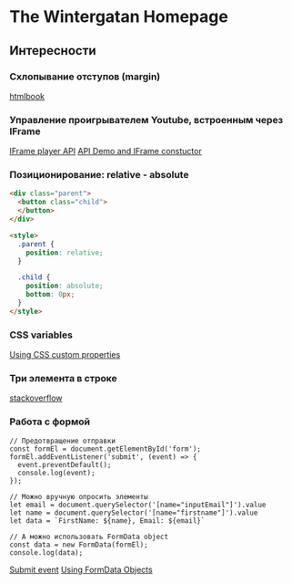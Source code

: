 # The Wintergatan Homepage

## Интересности

### Схлопывание отступов (margin)

[htmlbook](http://htmlbook.ru/samlayout/blochnaya-verstka/skhlopyvayushchiesya-otstupy)

### Управление проигрывателем Youtube, встроенным через IFrame

[IFrame player API](https://developers.google.com/youtube/iframe_api_reference)
[API Demo and IFrame constuctor](https://developers.google.com/youtube/youtube_player_demo)

### Позиционирование: relative - absolute

```HTML
<div class="parent">
  <button class="child">
  </button>
</div>

<style>
  .parent {
    position: relative;
  }

  .child {
    position: absolute;
    bottom: 0px;
  }
</style>
```

### CSS variables

[Using CSS custom properties](https://developer.mozilla.org/en-US/docs/Web/CSS/Using_CSS_custom_properties)

### Три элемента в строке

[stackoverflow](https://stackoverflow.com/questions/48464444/how-to-display-3-items-per-row-in-flexbox/48464559)

### Работа с формой

```JS
// Предотвращение отправки
const formEl = document.getElementById('form');
formEl.addEventListener('submit', (event) => {
  event.preventDefault();
  console.log(event);
});

// Можно вручную опросить элементы
let email = document.querySelector('[name="inputEmail"]').value
let name = document.querySelector('[name="firstname"]').value
let data = `FirstName: ${name}, Email: ${email}`

// А можно использовать FormData object
const data = new FormData(formEl);
console.log(data);
```

[Submit event](https://developer.mozilla.org/en-US/docs/Web/API/HTMLFormElement/submit_event)
[Using FormData Objects](https://developer.mozilla.org/en-US/docs/Web/API/FormData/Using_FormData_Objects)
